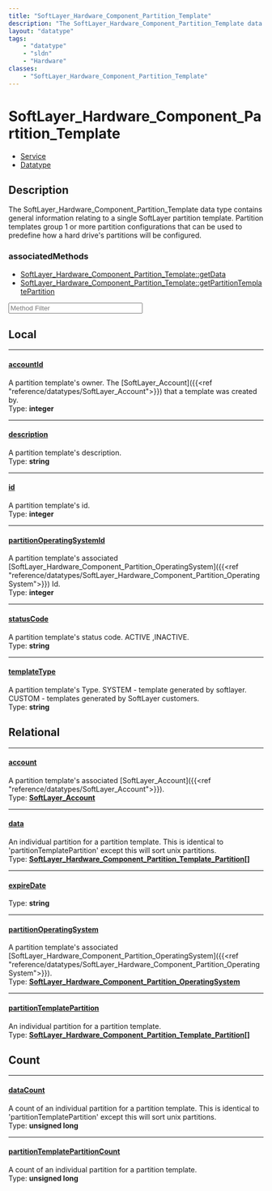 ```yaml
---
title: "SoftLayer_Hardware_Component_Partition_Template"
description: "The SoftLayer_Hardware_Component_Partition_Template data type contains general information relating to a single SoftLaye... "
layout: "datatype"
tags:
    - "datatype"
    - "sldn"
    - "Hardware"
classes:
    - "SoftLayer_Hardware_Component_Partition_Template"
---
```


# SoftLayer_Hardware_Component_Partition_Template
<div id='service-datatype'>
    <ul id='sldn-reference-tabs'>
    <li id='service'> <a href='/reference/services/SoftLayer_Hardware_Component_Partition_Template' >Service</a></li>    <li id='datatype'> <a href='/reference/datatypes/SoftLayer_Hardware_Component_Partition_Template' >Datatype</a></li>
    </ul>
</div>

## Description 
The SoftLayer_Hardware_Component_Partition_Template data type contains general information relating to a single SoftLayer partition template.  Partition templates group 1 or more partition configurations that can be used to predefine how a hard drive's partitions will be configured. 


### associatedMethods

*  [SoftLayer_Hardware_Component_Partition_Template::getData](/reference/services/SoftLayer_Hardware_Component_Partition_Template/getData )
*  [SoftLayer_Hardware_Component_Partition_Template::getPartitionTemplatePartition](/reference/services/SoftLayer_Hardware_Component_Partition_Template/getPartitionTemplatePartition )





<!-- Service Filer BEGIN -->
<div class="view-filters">
        <div class="clearfix">
            <div class="search-input-box">
                <input placeholder="Method Filter" onkeyup="titleSearch(inputId='prop-input', divId='properties', elementClass='prop-row')" 
                    type="text" id="prop-input" value="" size="30" maxlength="128" class="form-text">
            </div>
        </div>
</div>
<!-- Service Filer END -->

<div id="properties" class="content">
<div id="localProperties" class="prop-content" >

## Local
-----
[accountId]: #accountid
#### [accountId]
A partition template's owner. The [SoftLayer_Account]({{<ref "reference/datatypes/SoftLayer_Account">}}) that a template was created by.  
<span class="type-label">Type: </span>**integer**

-----
[description]: #description
#### [description]
A partition template's description.  
<span class="type-label">Type: </span>**string**

-----
[id]: #id
#### [id]
A partition template's id.  
<span class="type-label">Type: </span>**integer**

-----
[partitionOperatingSystemId]: #partitionoperatingsystemid
#### [partitionOperatingSystemId]
A partition template's associated [SoftLayer_Hardware_Component_Partition_OperatingSystem]({{<ref "reference/datatypes/SoftLayer_Hardware_Component_Partition_OperatingSystem">}}) Id.  
<span class="type-label">Type: </span>**integer**

-----
[statusCode]: #statuscode
#### [statusCode]
A partition template's status code. ACTIVE ,INACTIVE.  
<span class="type-label">Type: </span>**string**

-----
[templateType]: #templatetype
#### [templateType]
A partition template's Type. SYSTEM - template generated by softlayer.  CUSTOM - templates generated by SoftLayer customers.  
<span class="type-label">Type: </span>**string**

</div>
<!-- LOCAL PROPERTY END -->

<div id="relationalProperties"  class="prop-content" >

## Relational
-----
[account]: #account
#### [account]
A partition template's associated [SoftLayer_Account]({{<ref "reference/datatypes/SoftLayer_Account">}}).  
<span class="type-label">Type: </span>**<a href='/reference/datatypes/SoftLayer_Account'>SoftLayer_Account </a>**

-----
[data]: #data
#### [data]
An individual partition for a partition template. This is identical to 'partitionTemplatePartition' except this will sort unix partitions.  
<span class="type-label">Type: </span>**<a href='/reference/datatypes/SoftLayer_Hardware_Component_Partition_Template_Partition'>SoftLayer_Hardware_Component_Partition_Template_Partition[] </a>**

-----
[expireDate]: #expiredate
#### [expireDate]
  
<span class="type-label">Type: </span>**string**

-----
[partitionOperatingSystem]: #partitionoperatingsystem
#### [partitionOperatingSystem]
A partition template's associated [SoftLayer_Hardware_Component_Partition_OperatingSystem]({{<ref "reference/datatypes/SoftLayer_Hardware_Component_Partition_OperatingSystem">}}).  
<span class="type-label">Type: </span>**<a href='/reference/datatypes/SoftLayer_Hardware_Component_Partition_OperatingSystem'>SoftLayer_Hardware_Component_Partition_OperatingSystem </a>**

-----
[partitionTemplatePartition]: #partitiontemplatepartition
#### [partitionTemplatePartition]
An individual partition for a partition template.  
<span class="type-label">Type: </span>**<a href='/reference/datatypes/SoftLayer_Hardware_Component_Partition_Template_Partition'>SoftLayer_Hardware_Component_Partition_Template_Partition[] </a>**


## Count

-----
[dataCount]: #datacount
#### [dataCount]
A count of an individual partition for a partition template. This is identical to 'partitionTemplatePartition' except this will sort unix partitions.   
<span class="type-label">Type: </span>**unsigned long**


-----
[partitionTemplatePartitionCount]: #partitiontemplatepartitioncount
#### [partitionTemplatePartitionCount]
A count of an individual partition for a partition template.   
<span class="type-label">Type: </span>**unsigned long**

</div>


